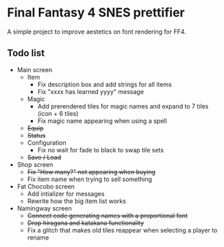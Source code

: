 <h1><strong>Final Fantasy 4 SNES prettifier</strong></h1>
<p>A simple project to improve aestetics on font rendering for FF4.</p>
<h2><strong>Todo list</strong></h2>
<ul>
<li>Main screen<br />
<ul>
<li>Item
<ul>
<li>Fix description box and add strings for all items</li>
<li>Fix "xxxx has learned yyyy" message</li>
</ul>
</li>
<li>Magic
<ul>
<li>Add prerendered tiles for magic names and expand to 7 tiles (icon + 6 tiles)</li>
<li>Fix magic name appearing when using a spell</li>
</ul>
</li>
<li><strike>Equip</strike></li>
<li><strike>Status</strike></li>
<li>
Configuration
<ul>
<li>Fix no wait for fade to black to swap tile sets</li>
</ul>
</li>
<li><strike>Save / Load</strike></li>
</ul>
</li>
<li>Shop screen
<ul>
<li><strike>Fix "How many?" not appearing when buying</strike></li>
<li>Fix item name when trying to sell something</li>
</ul>
</li>
<li>Fat Chocobo screen
  <ul>
    <li>Add intializer for messages</li>
    <li>Rewrite how the big item list works</li>
  </ul>
</li>
<li>Namingway screen
<ul>
<li><strike>Connect code generating names with a proportional font</strike></li>
<li><strike>Drop hiragana and katakana functionality</strike></li>
<li>Fix a glitch that makes old tiles reappear when selecting a player to rename</li>
</ul>
</li>
</ul>

